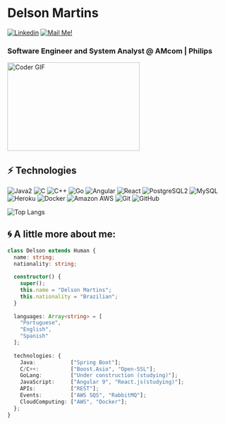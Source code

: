 # Delson Martins


[![Linkedin](https://img.shields.io/badge/-Connect-blue?style=flat-square&logo=Linkedin&logoColor=white&link=https://www.linkedin.com/in/delsonmartins/)](https://www.linkedin.com/in/delsonmartins/)
[![Mail Me!](https://img.shields.io/badge/-Contact%20Me!-c14438?style=flat-square&logo=Gmail&logoColor=white&link=mailto:delsonmartins@terra.com.br)](mailto:delsonmartins@terra.com.br)

### Software Engineer and System Analyst @ AMcom | Philips


<p  align="left"><img src="https://media.giphy.com/media/SWoSkN6DxTszqIKEqv/giphy.gif" alt="Coder GIF" width="300" height="200">

  
## ⚡ Technologies
  
![Java2](https://img.shields.io/badge/Java-ED8B00?style=flat-square&logo=java&logoColor=white)
![C](https://img.shields.io/badge/C-00599C?style=flat-square&logo=c&logoColor=white)
![C++](https://img.shields.io/badge/-C++-00599C?style=flat-square&logo=c)
![Go](https://img.shields.io/badge/Go-00ADD8?style=flat-square&logo=go&logoColor=white)
![Angular](https://img.shields.io/badge/Angular-DD0031?style=flat-square&logo=angular&logoColor=white)
![React](https://img.shields.io/badge/-React-black?style=flat-square&logo=react)
![PostgreSQL2](https://img.shields.io/badge/PostgreSQL-316192?style=flat-square&logo=postgresql&logoColor=white)
![MySQL](https://img.shields.io/badge/-MySQL-black?style=flat-square&logo=mysql)
![Heroku](https://img.shields.io/badge/-Heroku-430098?style=flat-square&logo=heroku)
![Docker](https://img.shields.io/badge/-Docker-black?style=flat-square&logo=docker)
![Amazon AWS](https://img.shields.io/badge/Amazon%20AWS-232F3E?style=flat-square&logo=amazon-aws)
![Git](https://img.shields.io/badge/-Git-black?style=flat-square&logo=git)
![GitHub](https://img.shields.io/badge/-GitHub-181717?style=flat-square&logo=github)


![Top Langs](https://github-readme-stats.vercel.app/api/top-langs/?username=delsonmartins&hide=TeX&layout=compact)
  

## 🌀 A little more about me:

```typescript
class Delson extends Human {
  name: string;
  nationality: string;
  
  constructor() {
    super();
    this.name = "Delson Martins";
    this.nationality = "Brazilian";
  }
  
  languages: Array<string> = [
    "Portuguese",
    "English",
    "Spanish"
  ];
  
  technologies: {
    Java:           ["Spring Boot"];
    C/C++:          ["Boost.Asio", "Open-SSL"];
    GoLang:         ["Under construction (studying)"];
    JavaScript:     ["Angular 9", "React.js(studying)"];
    APIs:           ["REST"];
    Events:         ["AWS SQS", "RabbitMQ"];    
    CloudComputing: ["AWS", "Docker"];
  };
}
```
